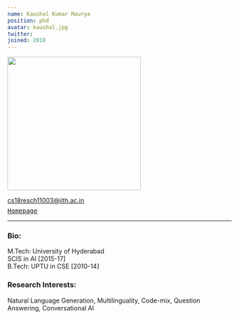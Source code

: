 ```yaml
---
name: Kaushal Kumar Maurya
position: phd
avatar: kaushal.jpg
twitter: 
joined: 2018
---
```


<img width="300" src="{{site.baseurl}}/images/people/{{page.avatar}}" data-action="zoom">

<i class="fa fa-envelope-o"></i> cs18resch11003@iith.ac.in <br>
<span style="display: block; margin-bottom: 0.5em"></span>
<a href="https://kaushal0494.github.io/" target=_blank><samp>Homepage</samp></a><br>

<hr>

### Bio: 
M.Tech: University of Hyderabad<br>
SCIS in AI [2015-17]<br>
B.Tech: UPTU in CSE [2010-14]<br>

### Research Interests:
Natural Language Generation, Multilinguality, Code-mix, Question Answering, Conversational AI